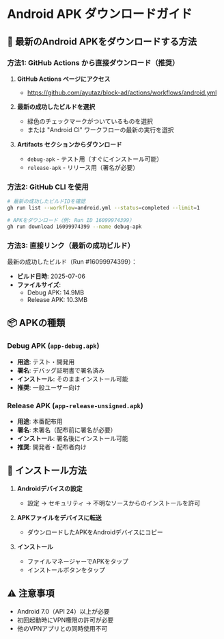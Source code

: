# Android APK ダウンロードガイド

## 📱 最新のAndroid APKをダウンロードする方法

### 方法1: GitHub Actions から直接ダウンロード（推奨）

1. **GitHub Actions ページにアクセス**
   - https://github.com/ayutaz/block-ad/actions/workflows/android.yml

2. **最新の成功したビルドを選択**
   - 緑色のチェックマークがついているものを選択
   - または "Android CI" ワークフローの最新の実行を選択

3. **Artifacts セクションからダウンロード**
   - `debug-apk` - テスト用（すぐにインストール可能）
   - `release-apk` - リリース用（署名が必要）

### 方法2: GitHub CLI を使用

```bash
# 最新の成功したビルドIDを確認
gh run list --workflow=android.yml --status=completed --limit=1

# APKをダウンロード（例: Run ID 16099974399）
gh run download 16099974399 --name debug-apk
```

### 方法3: 直接リンク（最新の成功ビルド）

最新の成功したビルド（Run #16099974399）：
- **ビルド日時**: 2025-07-06
- **ファイルサイズ**: 
  - Debug APK: 14.9MB
  - Release APK: 10.3MB

## 📦 APKの種類

### Debug APK (`app-debug.apk`)
- **用途**: テスト・開発用
- **署名**: デバッグ証明書で署名済み
- **インストール**: そのままインストール可能
- **推奨**: 一般ユーザー向け

### Release APK (`app-release-unsigned.apk`)
- **用途**: 本番配布用
- **署名**: 未署名（配布前に署名が必要）
- **インストール**: 署名後にインストール可能
- **推奨**: 開発者・配布者向け

## 🚀 インストール方法

1. **Androidデバイスの設定**
   - 設定 → セキュリティ → 不明なソースからのインストールを許可

2. **APKファイルをデバイスに転送**
   - ダウンロードしたAPKをAndroidデバイスにコピー

3. **インストール**
   - ファイルマネージャーでAPKをタップ
   - インストールボタンをタップ

## ⚠️ 注意事項

- Android 7.0（API 24）以上が必要
- 初回起動時にVPN権限の許可が必要
- 他のVPNアプリとの同時使用不可